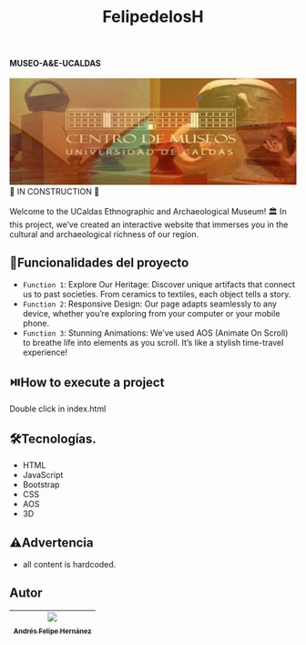 <h1 align="center"> FelipedelosH </h1>
<br>
<h4>MUSEO-A&E-UCALDAS</h4>

![Banner](docs/banner.png)
:construction: IN CONSTRUCTION :construction:
<br><br>
Welcome to the UCaldas Ethnographic and Archaeological Museum! 🏛️ In this project, we’ve created an interactive website that immerses you in the cultural and archaeological richness of our region.

## :hammer:Funcionalidades del proyecto

- `Function 1`: Explore Our Heritage: Discover unique artifacts that connect us to past societies. From ceramics to textiles, each object tells a story.<br>
- `Function 2`: Responsive Design: Our page adapts seamlessly to any device, whether you’re exploring from your computer or your mobile phone.<br>
- `Function 3`: Stunning Animations: We’ve used AOS (Animate On Scroll) to breathe life into elements as you scroll. It’s like a stylish time-travel experience!<br>


## :play_or_pause_button:How to execute a project

Double click in index.html

## :hammer_and_wrench:Tecnologías.

- HTML
- JavaScript
- Bootstrap
- CSS
- AOS
- 3D 

## :warning:Advertencia

- all content is hardcoded.

## Autor

| [<img src="https://avatars.githubusercontent.com/u/38327255?v=4" width=115><br><sub>Andrés Felipe Hernánez</sub>](https://github.com/felipedelosh)|
| :---: |